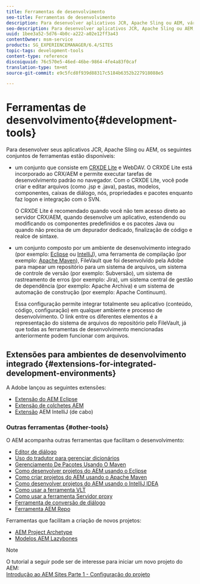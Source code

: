 ```yaml
---
title: Ferramentas de desenvolvimento
seo-title: Ferramentas de desenvolvimento
description: Para desenvolver aplicativos JCR, Apache Sling ou AEM, vários conjuntos de ferramentas estão disponíveis
seo-description: Para desenvolver aplicativos JCR, Apache Sling ou AEM, vários conjuntos de ferramentas estão disponíveis
uuid: 1bee3a52-5d76-4b0c-a222-a02e12ff3a43
contentOwner: msm-service
products: SG_EXPERIENCEMANAGER/6.4/SITES
topic-tags: development-tools
content-type: reference
discoiquuid: 76c570e5-46ed-46be-9864-4fe4a83f0caf
translation-type: tm+mt
source-git-commit: e9c5fcd8f939d88317c5184b6352b227918088e5

---
```



# Ferramentas de desenvolvimento{#development-tools}

Para desenvolver seus aplicativos JCR, Apache Sling ou AEM, os seguintes conjuntos de ferramentas estão disponíveis:

* um conjunto que consiste em [CRXDE Lite](/help/sites-developing/developing-with-crxde-lite.md) e WebDAV. O CRXDE Lite está incorporado ao CRX/AEM e permite executar tarefas de desenvolvimento padrão no navegador. Com o CRXDE Lite, você pode criar e editar arquivos (como .jsp e .java), pastas, modelos, componentes, caixas de diálogo, nós, propriedades e pacotes enquanto faz logon e integração com o SVN.

   O CRXDE Lite é recomendado quando você não tem acesso direto ao servidor CRX/AEM, quando desenvolve um aplicativo, estendendo ou modificando os componentes predefinidos e os pacotes Java ou quando não precisa de um depurador dedicado, finalização de código e realce de sintaxe.

* um conjunto composto por um ambiente de desenvolvimento integrado (por exemplo: [Eclipse](/help/sites-developing/howto-projects-eclipse.md) ou [IntelliJ](/help/sites-developing/ht-intellij.md)), uma ferramenta de compilação (por exemplo: [Apache Maven](/help/sites-developing/ht-projects-maven.md)), FileVault que foi desenvolvido pela Adobe para mapear um repositório para um sistema de arquivos, um sistema de controle de versão (por exemplo: Subversão), um sistema de rastreamento de erros (por exemplo: Jira), um sistema central de gestão de dependência (por exemplo: Apache Archiva) e um sistema de automação de construção (por exemplo: Apache Continuum).

   Essa configuração permite integrar totalmente seu aplicativo (conteúdo, código, configuração) em qualquer ambiente e processo de desenvolvimento. O link entre os diferentes elementos é a representação do sistema de arquivos do repositório pelo FileVault, já que todas as ferramentas de desenvolvimento mencionadas anteriormente podem funcionar com arquivos.

## Extensões para ambientes de desenvolvimento integrado {#extensions-for-integrated-development-environments}

A Adobe lançou as seguintes extensões:

* [Extensão do AEM Eclipse](/help/sites-developing/aem-eclipse.md)
* [Extensão de colchetes AEM](/help/sites-developing/aem-brackets.md)
* [Extensão](https://github.com/headwirecom/aem-ide-tooling-4-intellij/blob/master/documenation/AEM%20Tooling%20Plugin%20for%20IntelliJ%20IDEA.pdf) AEM IntelliJ (de cabo)

### Outras ferramentas {#other-tools}

O AEM acompanha outras ferramentas que facilitam o desenvolvimento:

* [Editor de diálogo](/help/sites-developing/dialog-editor.md)
* [Uso do tradutor para gerenciar dicionários](/help/sites-developing/i18n-translator.md)
* [Gerenciamento De Pacotes Usando O Maven](/help/sites-developing/vlt-mavenplugin.md)
* [Como desenvolver projetos do AEM usando o Eclipse](/help/sites-developing/howto-projects-eclipse.md)
* [Como criar projetos do AEM usando o Apache Maven](/help/sites-developing/ht-projects-maven.md)
* [Como desenvolver projetos do AEM usando o IntelliJ IDEA](/help/sites-developing/ht-intellij.md)
* [Como usar a ferramenta VLT](/help/sites-developing/ht-vlttool.md)
* [Como usar a ferramenta Servidor proxy](/help/sites-developing/ht-proxy-server.md)
* [Ferramenta de conversão de diálogo](/help/sites-developing/dialog-conversion.md)
* [Ferramenta AEM Repo](/help/sites-developing/aem-repo-tool.md)

Ferramentas que facilitam a criação de novos projetos:

* [AEM Project Archetype](https://github.com/Adobe-Marketing-Cloud/aem-project-archetype)
* [Modelos AEM Lazybones](https://github.com/Adobe-Consulting-Services/lazybones-aem-templates)

>[!NOTE]
>
>O tutorial a seguir pode ser de interesse para iniciar um novo projeto do AEM:\
>[Introdução ao AEM Sites Parte 1 - Configuração do projeto](https://helpx.adobe.com/experience-manager/kt/sites/using/getting-started-wknd-tutorial-develop/part1.html)

